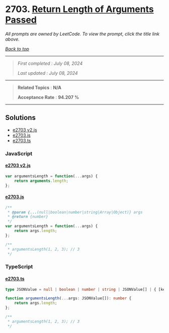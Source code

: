 # 2703. [Return Length of Arguments Passed](<https://leetcode.com/problems/return-length-of-arguments-passed>)

*All prompts are owned by LeetCode. To view the prompt, click the title link above.*

*[Back to top](<../README.md>)*

------

> *First completed : July 08, 2024*
>
> *Last updated : July 08, 2024*


------

> **Related Topics** : **N/A**
>
> **Acceptance Rate** : **94.207 %**


------

## Solutions

- [e2703 v2.js](<../my-submissions/e2703 v2.js>)
- [e2703.js](<../my-submissions/e2703.js>)
- [e2703.ts](<../my-submissions/e2703.ts>)
### JavaScript
#### [e2703 v2.js](<../my-submissions/e2703 v2.js>)
```JavaScript
var argumentsLength = function(...args) {
    return arguments.length;
};

```

#### [e2703.js](<../my-submissions/e2703.js>)
```JavaScript
/**
 * @param {...(null|boolean|number|string|Array|Object)} args
 * @return {number}
 */
var argumentsLength = function(...args) {
    return args.length;
};

/**
 * argumentsLength(1, 2, 3); // 3
 */
```

### TypeScript
#### [e2703.ts](<../my-submissions/e2703.ts>)
```TypeScript
type JSONValue = null | boolean | number | string | JSONValue[] | { [key: string]: JSONValue };

function argumentsLength(...args: JSONValue[]): number {
    return args.length;
};

/**
 * argumentsLength(1, 2, 3); // 3
 */
```

